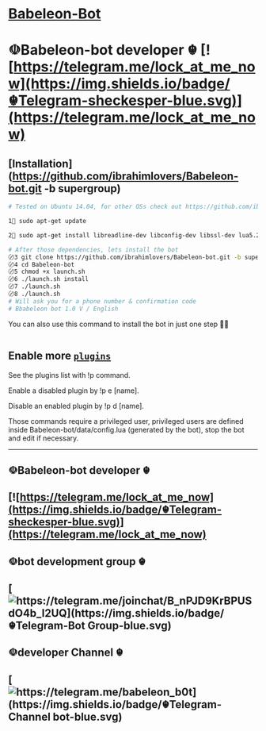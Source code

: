 [Babeleon-Bot](https://telegram.me/lock_at_me_now) 
============
☫Babeleon-bot developer ☬  [![https://telegram.me/lock_at_me_now](https://img.shields.io/badge/☬Telegram-sheckesper-blue.svg)](https://telegram.me/lock_at_me_now)
============



[Installation](https://github.com/ibrahimlovers/Babeleon-bot.git -b supergroup)
------------
```bash
# Tested on Ubuntu 14.04, for other OSs check out https://github.com/ibrahimlovers/Babeleon-bot.git -b supergroup

1⃣ sudo apt-get update 

2⃣ sudo apt-get install libreadline-dev libconfig-dev libssl-dev lua5.2 liblua5.2-dev lua-socket lua-sec lua-expat libevent-dev make unzip git redis-server autoconf g++ libjansson-dev libpython-dev expat libexpat1-dev
```

```bash
# After those dependencies, lets install the bot
〄3 git clone https://github.com/ibrahimlovers/Babeleon-bot.git -b supergroup
〄4 cd Babeleon-bot
〄5 chmod +x launch.sh
〄6 ./launch.sh install
〄7 ./launch.sh
〄8 ./launch.sh 
# Will ask you for a phone number & confirmation code 
# Bbabeleon bot 1.0 V / English
```
You can also use this command to install the bot in just one step 🔌🌝
```bash

```
Enable more [`plugins`](https://github.com/ibrahimlovers/Babeleon-bot/tree/supergroup/plugins)
-------------------------------
See the plugins list with !p command.

Enable a disabled plugin by !p e [name].

Disable an enabled plugin by !p d [name].

Those commands require a privileged user, privileged users are defined inside Babeleon-bot/data/config.lua (generated by the bot), stop the bot and edit if necessary.

-----------------------------------------
☫Babeleon-bot developer ☬ 
------------
[![https://telegram.me/lock_at_me_now](https://img.shields.io/badge/☬Telegram-sheckesper-blue.svg)](https://telegram.me/lock_at_me_now)
-----------------------------------------
☫bot development group ☬ 
------------
[![https://telegram.me/joinchat/B_nPJD9KrBPUSdO4b_I2UQ](https://img.shields.io/badge/☬Telegram-Bot Group-blue.svg)](https://telegram.me/joinchat/B_nPJD9KrBPUSdO4b_I2UQ)
-----------------------------------------
☫developer Channel ☬ 
------------
[![https://telegram.me/babeleon_b0t](https://img.shields.io/badge/☬Telegram-Channel bot-blue.svg)](https://telegram.me/babeleon_b0t)
-----------------------------------------
